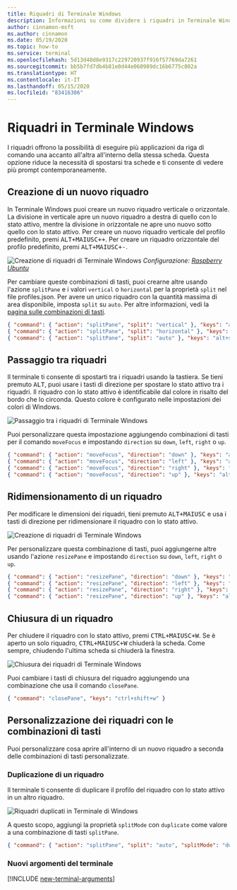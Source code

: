 ```yaml
---
title: Riquadri di Terminale Windows
description: Informazioni su come dividere i riquadri in Terminale Windows.
author: cinnamon-msft
ms.author: cinnamon
ms.date: 05/19/2020
ms.topic: how-to
ms.service: terminal
ms.openlocfilehash: 5d13d48d8e9317c229720937f916f57769da7261
ms.sourcegitcommit: bb5b7fd7db4b81e0d44e060989dc16b6775c802a
ms.translationtype: HT
ms.contentlocale: it-IT
ms.lasthandoff: 05/15/2020
ms.locfileid: "83416306"
---
```

# <a name="panes-in-windows-terminal"></a>Riquadri in Terminale Windows

I riquadri offrono la possibilità di eseguire più applicazioni da riga di comando una accanto all'altra all'interno della stessa scheda. Questa opzione riduce la necessità di spostarsi tra schede e ti consente di vedere più prompt contemporaneamente.

## <a name="creating-a-new-pane"></a>Creazione di un nuovo riquadro

In Terminale Windows puoi creare un nuovo riquadro verticale o orizzontale. La divisione in verticale apre un nuovo riquadro a destra di quello con lo stato attivo, mentre la divisione in orizzontale ne apre uno nuovo sotto quello con lo stato attivo. Per creare un nuovo riquadro verticale del profilo predefinito, premi <kbd>ALT+MAIUSC++</kbd>. Per creare un riquadro orizzontale del profilo predefinito, premi <kbd>ALT+MAIUSC+-</kbd>.

![Creazione di riquadri di Terminale Windows](./images/open-panes.gif)
_Configurazione: [Raspberry Ubuntu](./custom-terminal-gallery/raspberry-ubuntu.md)_

Per cambiare queste combinazioni di tasti, puoi crearne altre usando l'azione `splitPane` e i valori `vertical` o `horizontal` per la proprietà `split` nel file profiles.json. Per avere un unico riquadro con la quantità massima di area disponibile, imposta `split` su `auto`. Per altre informazioni, vedi la [pagina sulle combinazioni di tasti](./customize-settings/key-bindings.md).

```json
{ "command": { "action": "splitPane", "split": "vertical" }, "keys": "alt+shift+plus" },
{ "command": { "action": "splitPane", "split": "horizontal" }, "keys": "alt+shift+-" },
{ "command": { "action": "splitPane", "split": "auto" }, "keys": "alt+shift+|" }
```

## <a name="switching-between-panes"></a>Passaggio tra riquadri

Il terminale ti consente di spostarti tra i riquadri usando la tastiera. Se tieni premuto <kbd>ALT</kbd>, puoi usare i tasti di direzione per spostare lo stato attivo tra i riquadri. Il riquadro con lo stato attivo è identificabile dal colore in risalto del bordo che lo circonda. Questo colore è configurato nelle impostazioni dei colori di Windows.

![Passaggio tra i riquadri di Terminale Windows](./images/navigate-panes.gif)

Puoi personalizzare questa impostazione aggiungendo combinazioni di tasti per il comando `moveFocus` e impostando `direction` su `down`, `left`, `right` o `up`.

```json
{ "command": { "action": "moveFocus", "direction": "down" }, "keys": "alt+down" },
{ "command": { "action": "moveFocus", "direction": "left" }, "keys": "alt+left" },
{ "command": { "action": "moveFocus", "direction": "right" }, "keys": "alt+right" },
{ "command": { "action": "moveFocus", "direction": "up" }, "keys": "alt+up" }
```

## <a name="resizing-a-pane"></a>Ridimensionamento di un riquadro

Per modificare le dimensioni dei riquadri, tieni premuto <kbd>ALT+MAIUSC</kbd> e usa i tasti di direzione per ridimensionare il riquadro con lo stato attivo.

![Creazione di riquadri di Terminale Windows](./images/resize-panes.gif)

Per personalizzare questa combinazione di tasti, puoi aggiungerne altre usando l'azione `resizePane` e impostando `direction` su `down`, `left`, `right` o `up`.

```json
{ "command": { "action": "resizePane", "direction": "down" }, "keys": "alt+shift+down" },
{ "command": { "action": "resizePane", "direction": "left" }, "keys": "alt+shift+left" },
{ "command": { "action": "resizePane", "direction": "right" }, "keys": "alt+shift+right" },
{ "command": { "action": "resizePane", "direction": "up" }, "keys": "alt+shift+up" }
```

## <a name="closing-a-pane"></a>Chiusura di un riquadro

Per chiudere il riquadro con lo stato attivo, premi <kbd>CTRL+MAIUSC+W</kbd>. Se è aperto un solo riquadro, <kbd>CTRL+MAIUSC+W</kbd> chiuderà la scheda. Come sempre, chiudendo l'ultima scheda si chiuderà la finestra.

![Chiusura dei riquadri di Terminale Windows](./images/close-panes.gif)

Puoi cambiare i tasti di chiusura del riquadro aggiungendo una combinazione che usa il comando `closePane`.

```json
{ "command": "closePane", "keys": "ctrl+shift+w" }
```

## <a name="customizing-panes-using-key-bindings"></a>Personalizzazione dei riquadri con le combinazioni di tasti

Puoi personalizzare cosa aprire all'interno di un nuovo riquadro a seconda delle combinazioni di tasti personalizzate.

### <a name="duplicating-a-pane"></a>Duplicazione di un riquadro

Il terminale ti consente di duplicare il profilo del riquadro con lo stato attivo in un altro riquadro.

![Riquadri duplicati in Terminale di Windows](./images/duplicate-panes.gif)

A questo scopo, aggiungi la proprietà `splitMode` con `duplicate` come valore a una combinazione di tasti `splitPane`.

```json
{ "command": { "action": "splitPane", "split": "auto", "splitMode": "duplicate" }, "keys": "alt+shift+d" }
```

### <a name="new-terminal-arguments"></a>Nuovi argomenti del terminale

[!INCLUDE [new-terminal-arguments](./new-terminal-arguments.md)]
